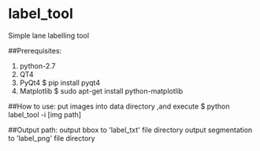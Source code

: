 # label_tool
Simple lane labelling tool

##Prerequisites:
1. python-2.7
2. QT4
3. PyQt4
$ pip install pyqt4
4. Matplotlib
$ sudo apt-get install python-matplotlib

##How to use:
put images into data directory ,and execute
$ python label_tool -i [img path]

##Output path:
output bbox to 'label_txt' file directory
output segmentation to 'label_png' file directory
